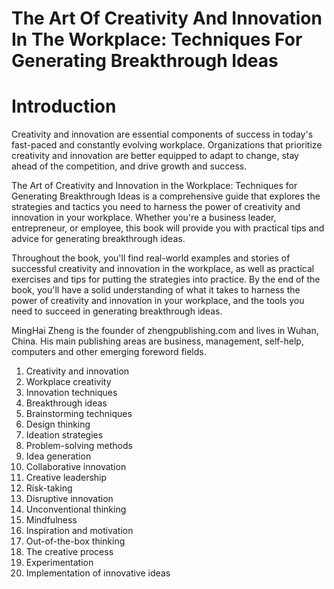 # The Art Of Creativity And Innovation In The Workplace: Techniques For Generating Breakthrough Ideas

# Introduction

Creativity and innovation are essential components of success in today's fast-paced and constantly evolving workplace. Organizations that prioritize creativity and innovation are better equipped to adapt to change, stay ahead of the competition, and drive growth and success.

The Art of Creativity and Innovation in the Workplace: Techniques for Generating Breakthrough Ideas is a comprehensive guide that explores the strategies and tactics you need to harness the power of creativity and innovation in your workplace. Whether you're a business leader, entrepreneur, or employee, this book will provide you with practical tips and advice for generating breakthrough ideas.

Throughout the book, you'll find real-world examples and stories of successful creativity and innovation in the workplace, as well as practical exercises and tips for putting the strategies into practice. By the end of the book, you'll have a solid understanding of what it takes to harness the power of creativity and innovation in your workplace, and the tools you need to succeed in generating breakthrough ideas.

MingHai Zheng is the founder of zhengpublishing.com and lives in Wuhan, China. His main publishing areas are business, management, self-help, computers and other emerging foreword fields.



1. Creativity and innovation
2. Workplace creativity
3. Innovation techniques
4. Breakthrough ideas
5. Brainstorming techniques
6. Design thinking
7. Ideation strategies
8. Problem-solving methods
9. Idea generation
10. Collaborative innovation
11. Creative leadership
12. Risk-taking
13. Disruptive innovation
14. Unconventional thinking
15. Mindfulness
16. Inspiration and motivation
17. Out-of-the-box thinking
18. The creative process
19. Experimentation
20. Implementation of innovative ideas

